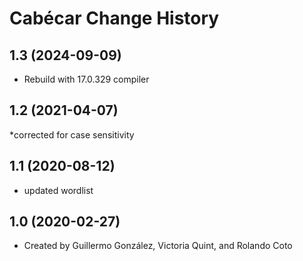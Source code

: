 Cabécar Change History
====================

1.3 (2024-09-09)
----------------
* Rebuild with 17.0.329 compiler

1.2 (2021-04-07)
----------------
*corrected for case sensitivity 

1.1 (2020-08-12)
----------------
* updated wordlist

1.0 (2020-02-27)
----------------
* Created by Guillermo González, Victoria Quint, and Rolando Coto
